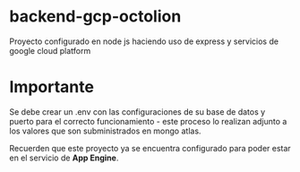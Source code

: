 # backend-gcp-octolion

Proyecto configurado en node js haciendo uso de express y servicios de google cloud platform

# Importante

Se debe crear un .env con las configuraciones de su base de datos y puerto para el correcto funcionamiento - este proceso lo realizan adjunto a los valores que son subministrados en mongo atlas.

Recuerden que este proyecto ya se encuentra configurado para poder estar en el servicio de **App Engine**.


